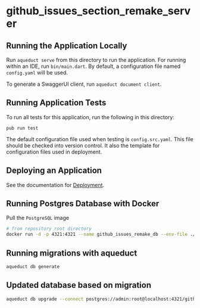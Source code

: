# github_issues_section_remake_server

## Running the Application Locally

Run `aqueduct serve` from this directory to run the application. For running within an IDE, run `bin/main.dart`. By default, a configuration file named `config.yaml` will be used.

To generate a SwaggerUI client, run `aqueduct document client`.

## Running Application Tests

To run all tests for this application, run the following in this directory:

```
pub run test
```

The default configuration file used when testing is `config.src.yaml`. This file should be checked into version control. It also the template for configuration files used in deployment.

## Deploying an Application

See the documentation for [Deployment](https://aqueduct.io/docs/deploy/).

## Running Postgres Database with Docker
Pull the `PostgreSQL` image
```bash
# from repository root directory
docker run -d -p 4321:4321 --name github_issues_remake_db --env-file ./.env postgres
```

## Running migrations with aqueduct
```bash
aqueduct db generate
```

## Updated database based on migration
```bash
aqueduct db upgrade --connect postgres://admin:root@localhost:4321/github_issues_remake
```
